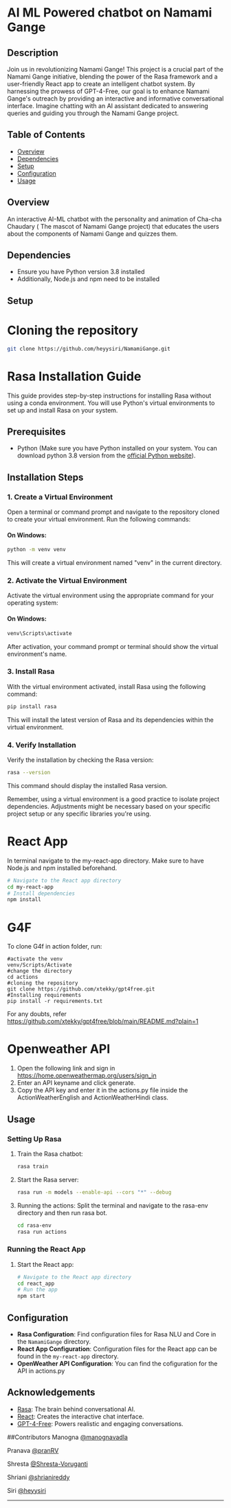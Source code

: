 
# AI ML Powered chatbot on Namami Gange

## Description
Join us in revolutionizing Namami Gange! This project is a crucial part of the Namami Gange initiative, blending the power of the Rasa framework and a user-friendly React app to create an intelligent chatbot system. By harnessing the prowess of GPT-4-Free, our goal is to enhance Namami Gange's outreach by providing an interactive and informative conversational interface. Imagine chatting with an AI assistant dedicated to answering queries and guiding you through the Namami Gange project.

## Table of Contents

- [Overview](#Overview)
- [Dependencies](#Dependencies)
- [Setup](#Setup)
- [Configuration](#configuration)
- [Usage](#usage)

## Overview

An interactive AI-ML chatbot with the personality and animation of Cha-cha Chaudary ( The mascot of Namami Gange project)  that educates the users about the components of Namami Gange and quizzes them.

## Dependencies
* Ensure you have Python version 3.8 installed
* Additionally, Node.js and npm need to be installed


## Setup

# Cloning the repository 

```bash
git clone https://github.com/heyysiri/NamamiGange.git
```

# Rasa Installation Guide

This guide provides step-by-step instructions for installing Rasa without using a conda environment. You will use Python's virtual environments to set up and install Rasa on your system.

## Prerequisites

- Python (Make sure you have Python installed on your system. You can download python 3.8  version from the [official Python website](https://www.python.org/)).

## Installation Steps

### 1. Create a Virtual Environment

Open a terminal or command prompt and navigate to the repository cloned to create your virtual environment. Run the following commands:

#### On Windows:

```bash
python -m venv venv
```

This will create a virtual environment named "venv" in the current directory.

### 2. Activate the Virtual Environment

Activate the virtual environment using the appropriate command for your operating system:

#### On Windows:

```bash
venv\Scripts\activate
```

After activation, your command prompt or terminal should show the virtual environment's name.

### 3. Install Rasa

With the virtual environment activated, install Rasa using the following command:

```bash
pip install rasa
```

This will install the latest version of Rasa and its dependencies within the virtual environment.

### 4. Verify Installation

Verify the installation by checking the Rasa version:

```bash
rasa --version
```

This command should display the installed Rasa version.


Remember, using a virtual environment is a good practice to isolate project dependencies. Adjustments might be necessary based on your specific project setup or any specific libraries you're using.

# React App
In terminal navigate to the my-react-app directory.
Make sure to have Node.js and npm installed beforehand.
```bash
# Navigate to the React app directory
cd my-react-app
# Install dependencies
npm install
```
# G4F

To clone G4f in action folder, run:


```
#activate the venv
venv/Scripts/Activate
#change the directory
cd actions
#cloning the repository
git clone https://github.com/xtekky/gpt4free.git
#Installing requirements
pip install -r requirements.txt
```
For any doubts, refer https://github.com/xtekky/gpt4free/blob/main/README.md?plain=1

# Openweather API
1. Open the following link and sign in https://home.openweathermap.org/users/sign_in
2. Enter an API keyname and click generate.
3. Copy the API key and enter it in the actions.py file inside the ActionWeatherEnglish and ActionWeatherHindi class. 

## Usage

### Setting Up Rasa
1. Train the Rasa chatbot:
    ```bash
    rasa train
    ```
2. Start the Rasa server:
    ```bash
    rasa run -m models --enable-api --cors "*" --debug
    ```
3. Running the actions:
   Split the terminal and navigate to the rasa-env directory and then run rasa bot.
    ```bash
    cd rasa-env
    rasa run actions 
    ```
### Running the React App
1. Start the React app:
    ```bash
    # Navigate to the React app directory
    cd react_app
    # Run the app
    npm start
    ```

## Configuration
- **Rasa Configuration**: Find configuration files for Rasa NLU and Core in the `NamamiGange` directory.
- **React App Configuration**: Configuration files for the React app can be found in the `my-react-app` directory.
- **OpenWeather API Configuration**: You can find the cofiguration for the API in actions.py


## Acknowledgements
- [Rasa](https://rasa.com/): The brain behind conversational AI.
- [React](https://reactjs.org/): Creates the interactive chat interface.
- [GPT-4-Free](link-to-gpt4-repository): Powers realistic and engaging conversations.
  
##Contributors
Manogna [@manognavadla](https://github.com/manognavadla/)

Pranava [@pranRV](https://github.com/pranRV)

Shresta [@Shresta-Voruganti](https://github.com/Shresta-Voruganti)

Shriani [@shrianireddy](https://github.com/shrianireddy)

Siri [@heyysiri](https://github.com/heyysiri)

---

